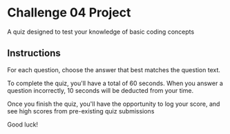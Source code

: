 # Challenge 04 Project
A quiz designed to test your knowledge of basic coding concepts

## Instructions
For each question, choose the answer that best matches the question text.

To complete the quiz, you'll have a total of 60 seconds.  When you answer a question incorrectly, 10 seconds will be deducted from your time.

Once you finish the quiz, you'll have the opportunity to log your score, and see high scores from pre-existing quiz submissions

Good luck!

